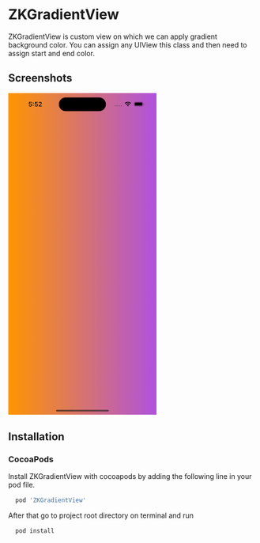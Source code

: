 # ZKGradientView

ZKGradientView is custom view on which we can apply gradient background color. You can assign any UIView this class and then need to assign start and end color.

## Screenshots
![App Screenshot](https://github.com/zaighumghazali/ZKGradientView/blob/main/ZKGradientViewExample/ScreenShot.png)


## Installation

### CocoaPods

Install ZKGradientView with cocoapods by adding the following line in your pod file.
````bash
  pod 'ZKGradientView'
````
  
After that go to project root directory on terminal and run 
````bash
  pod install
````
